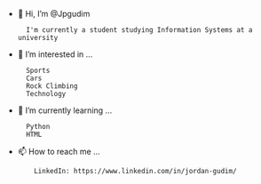 - 👋 Hi, I’m @Jpgudim

        I'm currently a student studying Information Systems at a university
        
- 👀 I’m interested in ...

        Sports
        Cars
        Rock Climbing
        Technology
        
- 🌱 I’m currently learning ...
  
        Python
        HTML
        
- 📫 How to reach me ...

          LinkedIn: https://www.linkedin.com/in/jordan-gudim/
<!---
Jpgudim/Jpgudim is a ✨ special ✨ repository because its `README.md` (this file) appears on your GitHub profile.
You can click the Preview link to take a look at your changes.
--->
